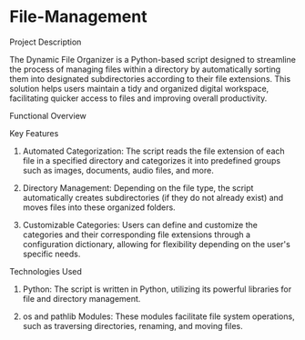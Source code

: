 # File-Management

Project Description

The Dynamic File Organizer is a Python-based script designed to streamline the process of managing files within a directory by automatically sorting them into designated subdirectories according to their file extensions. This solution helps users maintain a tidy and organized digital workspace, facilitating quicker access to files and improving overall productivity.

Functional Overview

Key Features

1) Automated Categorization: The script reads the file extension of each file in a specified directory and categorizes it into predefined groups such as images, documents, audio files, and more.

2) Directory Management: Depending on the file type, the script automatically creates subdirectories (if they do not already exist) and moves files into these organized folders.

3) Customizable Categories: Users can define and customize the categories and their corresponding file extensions through a configuration dictionary, allowing for flexibility depending on the user's specific needs.

Technologies Used

1) Python: The script is written in Python, utilizing its powerful libraries for file and directory management.

2) os and pathlib Modules: These modules facilitate file system operations, such as traversing directories, renaming, and moving files.
